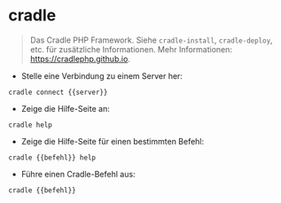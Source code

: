 # cradle

> Das Cradle PHP Framework.
> Siehe `cradle-install`, `cradle-deploy`, etc. für zusätzliche Informationen.
> Mehr Informationen: <https://cradlephp.github.io>.

- Stelle eine Verbindung zu einem Server her:

`cradle connect {{server}}`

- Zeige die Hilfe-Seite an:

`cradle help`

- Zeige die Hilfe-Seite für einen bestimmten Befehl:

`cradle {{befehl}} help`

- Führe einen Cradle-Befehl aus:

`cradle {{befehl}}`
